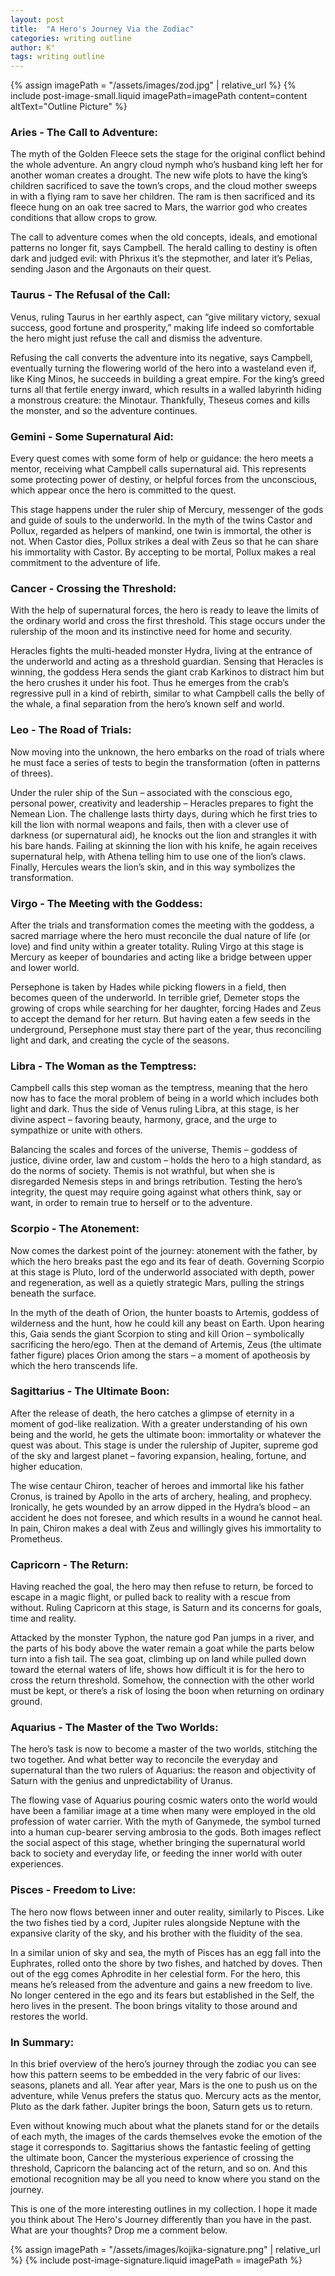 ```yaml
---
layout: post
title:  "A Hero's Journey Via the Zodiac"
categories: writing outline
author: K°
tags: writing outline
---
```


<div>
{% assign imagePath = "/assets/images/zod.jpg" | relative_url %}
{% include post-image-small.liquid imagePath=imagePath content=content 
altText="Outline Picture" %}
</div>

### Aries - The Call to Adventure:
The myth of the Golden Fleece sets the stage for the original conflict behind the whole adventure. An angry cloud nymph who’s husband king left her for another woman creates a drought. The new wife plots to have the king’s children sacrificed to save the town’s crops, and the cloud mother sweeps in with a flying ram to save her children. The ram is then sacrificed and its fleece hung on an oak tree sacred to Mars, the warrior god who creates conditions that allow crops to grow.

The call to adventure comes when the old concepts, ideals, and emotional patterns no longer fit, says Campbell. The herald calling to destiny is often dark and judged evil: with Phrixus it’s the stepmother, and later it’s Pelias, sending Jason and the Argonauts on their quest.

### Taurus - The Refusal of the Call:
Venus, ruling Taurus in her earthly aspect, can “give military victory, sexual success, good fortune and prosperity,” making life indeed so comfortable the hero might just refuse the call and dismiss the adventure.

Refusing the call converts the adventure into its negative, says Campbell, eventually turning the flowering world of the hero into a wasteland even if, like King Minos, he succeeds in building a great empire. For the king’s greed turns all that fertile energy inward, which results in a walled labyrinth hiding a monstrous creature: the Minotaur. Thankfully, Theseus comes and kills the monster, and so the adventure continues.

### Gemini - Some Supernatural Aid:
Every quest comes with some form of help or guidance: the hero meets a mentor, receiving what Campbell calls supernatural aid. This represents some protecting power of destiny, or helpful forces from the unconscious, which appear once the hero is committed to the quest.

This stage happens under the ruler ship of Mercury, messenger of the gods and guide of souls to the underworld. In the myth of the twins Castor and Pollux, regarded as helpers of mankind, one twin is immortal, the other is not. When Castor dies, Pollux strikes a deal with Zeus so that he can share his immortality with Castor. By accepting to be mortal, Pollux makes a real commitment to the adventure of life.

### Cancer - Crossing the Threshold:
With the help of supernatural forces, the hero is ready to leave the limits of the ordinary world and cross the first threshold. This stage occurs under the rulership of the moon and its instinctive need for home and security.

Heracles fights the multi-headed monster Hydra, living at the entrance of the underworld and acting as a threshold guardian. Sensing that Heracles is winning, the goddess Hera sends the giant crab Karkinos to distract him but the hero crushes it under his foot. Thus he emerges from the crab’s regressive pull in a kind of rebirth, similar to what Campbell calls the belly of the whale, a final separation from the hero’s known self and world.

### Leo - The Road of Trials:
Now moving into the unknown, the hero embarks on the road of trials where he must face a series of tests to begin the transformation (often in patterns of threes).

Under the ruler ship of the Sun – associated with the conscious ego, personal power, creativity and leadership – Heracles prepares to fight the Nemean Lion. The challenge lasts thirty days, during which he first tries to kill the lion with normal weapons and fails, then with a clever use of darkness (or supernatural aid), he knocks out the lion and strangles it with his bare hands. Failing at skinning the lion with his knife, he again receives supernatural help, with Athena telling him to use one of the lion’s claws. Finally, Hercules wears the lion’s skin, and in this way symbolizes the transformation.

### Virgo - The Meeting with the Goddess:
After the trials and transformation comes the meeting with the goddess, a sacred marriage where the hero must reconcile the dual nature of life (or love) and find unity within a greater totality. Ruling Virgo at this stage is Mercury as keeper of boundaries and acting like a bridge between upper and lower world.

Persephone is taken by Hades while picking flowers in a field, then becomes queen of the underworld. In terrible grief, Demeter stops the growing of crops while searching for her daughter, forcing Hades and Zeus to accept the demand for her return. But having eaten a few seeds in the underground, Persephone must stay there part of the year, thus reconciling light and dark, and creating the cycle of the seasons.

### Libra - The Woman as the Temptress:
Campbell calls this step woman as the temptress, meaning that the hero now has to face the moral problem of being in a world which includes both light and dark. Thus the side of Venus ruling Libra, at this stage, is her divine aspect – favoring beauty, harmony, grace, and the urge to sympathize or unite with others.

Balancing the scales and forces of the universe, Themis – goddess of justice, divine order, law and custom – holds the hero to a high standard, as do the norms of society. Themis is not wrathful, but when she is disregarded Nemesis steps in and brings retribution.  Testing the hero’s integrity, the quest may require going against what others think, say or want, in order to remain true to herself or to the adventure.

### Scorpio - The Atonement:
Now comes the darkest point of the journey: atonement with the father, by which the hero breaks past the ego and its fear of death. Governing Scorpio at this stage is Pluto, lord of the underworld associated with depth, power and regeneration, as well as a quietly strategic Mars, pulling the strings beneath the surface.

In the myth of the death of Orion, the hunter boasts to Artemis, goddess of wilderness and the hunt, how he could kill any beast on Earth. Upon hearing this, Gaia sends the giant Scorpion to sting and kill Orion – symbolically sacrificing the hero/ego. Then at the demand of Artemis,  Zeus (the ultimate father figure) places Orion among the stars – a moment of apotheosis by which the hero transcends life.

### Sagittarius - The Ultimate Boon:
After the release of death, the hero catches a glimpse of eternity in a moment of god-like realization. With a greater understanding of his own being and the world, he gets the ultimate boon: immortality or whatever the quest was about. This stage is under the rulership of Jupiter, supreme god of the sky and largest planet – favoring expansion, healing, fortune, and higher education.

The wise centaur Chiron, teacher of heroes and immortal like his father Cronus, is trained by Apollo in the arts of archery, healing, and prophecy. Ironically, he gets wounded by an arrow dipped in the Hydra’s blood – an accident he does not foresee, and which results in a wound he cannot heal. In pain, Chiron makes a deal with Zeus and willingly gives his immortality to Prometheus.

### Capricorn - The Return:
Having reached the goal, the hero may then refuse to return, be forced to escape in a magic flight, or pulled back to reality with a rescue from without. Ruling Capricorn at this stage, is Saturn and its concerns for goals, time and reality.

Attacked by the monster Typhon, the nature god Pan jumps in a river, and the parts of his body above the water remain a goat while the parts below turn into a fish tail. The sea goat, climbing up on land while pulled down toward the eternal waters of life, shows how difficult it is for the hero to cross the return threshold. Somehow, the connection with the other world must be kept, or there’s a risk of losing the boon when returning on ordinary ground.

### Aquarius - The Master of the Two Worlds:
The hero’s task is now to become a master of the two worlds, stitching the two together. And what better way to reconcile the everyday and supernatural than the two rulers of Aquarius: the reason and objectivity of Saturn with the genius and unpredictability of Uranus.

The flowing vase of Aquarius pouring cosmic waters onto the world would have been a familiar image at a time when many were employed in the old profession of water carrier. With the myth of Ganymede, the symbol turned into a human cup-bearer serving ambrosia to the gods. Both images reflect the social aspect of this stage, whether bringing the supernatural world back to society and everyday life, or feeding the inner world with outer experiences.

### Pisces - Freedom to Live:
The hero now flows between inner and outer reality, similarly to Pisces. Like the two fishes tied by a cord, Jupiter rules alongside Neptune with the expansive clarity of the sky, and his brother with the fluidity of the sea.

In a similar union of sky and sea, the myth of Pisces has an egg fall into the Euphrates, rolled onto the shore by two fishes, and hatched by doves. Then out of the egg comes Aphrodite in her celestial form. For the hero, this means he’s released from the adventure and gains a new freedom to live. No longer centered in the ego and its fears but established in the Self, the hero lives in the present. The boon brings vitality to those around and restores the world.

### In Summary:
In this brief overview of the hero’s journey through the zodiac you can see how this pattern seems to be embedded in the very fabric of our lives: seasons, planets and all. Year after year, Mars is the one to push us on the adventure, while Venus prefers the status quo. Mercury acts as the mentor, Pluto as the dark father. Jupiter brings the boon, Saturn gets us to return.

Even without knowing much about what the planets stand for or the details of each myth, the images of the cards themselves evoke the emotion of the stage it corresponds to. Sagittarius shows the fantastic feeling of getting the ultimate boon, Cancer the mysterious experience of crossing the threshold, Capricorn the balancing act of the return, and so on. And this emotional recognition may be all you need to know where you stand on the journey.

This is one of the more interesting outlines in my collection. I hope it made you think about The Hero's Journey differently than you have in the past. What are your thoughts? Drop me a comment below.

<!-- signature -->
{% assign imagePath = "/assets/images/kojika-signature.png" | relative_url %}
{% include post-image-signature.liquid imagePath = imagePath %}